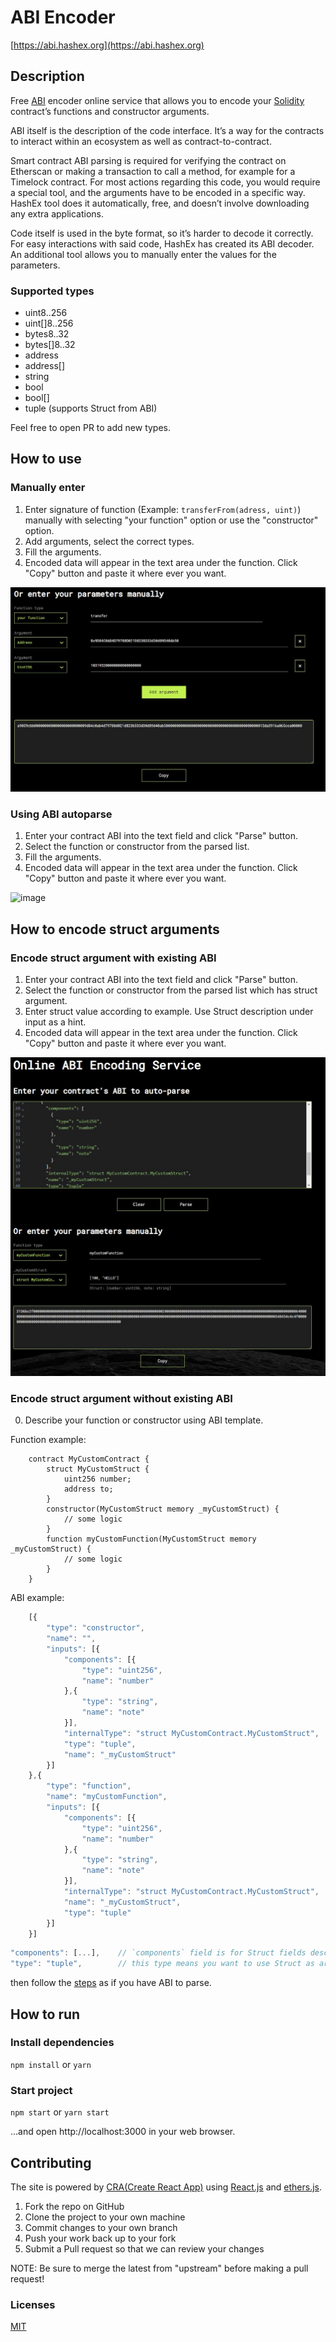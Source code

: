 # ABI Encoder

[https://abi.hashex.org](https://abi.hashex.org)

## Description

Free [ABI](https://docs.soliditylang.org/en/v0.8.2/abi-spec.html) encoder online service that allows you to encode your [Solidity](https://docs.soliditylang.org/en/v0.8.6/) contract’s  functions and constructor arguments.

ABI itself is the description of the code interface. It’s a way for the contracts to interact within an ecosystem as well as contract-to-contract.

Smart contract ABI parsing is required for verifying the contract on Etherscan or making a transaction to call a method, for example for a Timelock contract. For most actions regarding this code, you would require a special tool, and the arguments have to be encoded in a specific way. HashEx tool does it automatically, free, and doesn’t involve downloading any extra applications.

Code itself is used in the byte format, so it’s harder to decode it correctly. For easy interactions with said code, HashEx has created its ABI decoder. An additional tool allows you to manually enter the values for the parameters.

### Supported types

- uint8..256
- uint[]8..256
- bytes8..32
- bytes[]8..32
- address
- address[]
- string
- bool
- bool[]
- tuple (supports Struct from ABI)

Feel free to open PR to add new types.

## How to use

### Manually enter

1. Enter signature of function (Example: `transferFrom(adress, uint)`) manually with selecting "your function" option or use the "constructor" option.
2. Add arguments, select the correct types.
3. Fill the arguments.
4. Encoded data will appear in the text area under the function. Click "Copy" button and paste it where ever you want.

![image](./screenshots/manually-input.JPG)


### Using ABI autoparse 
1. Enter your contract ABI into the text field and click "Parse" button.
2. Select the function or constructor from the parsed list.
3. Fill the arguments.
4. Encoded data will appear in the text area under the function. Click "Copy" button and paste it where ever you want.

![image](https://user-images.githubusercontent.com/6623392/126690261-d13d8fa0-d473-407b-96cb-4abc54367576.png)

## How to encode struct arguments

### Encode struct argument with existing ABI

1. Enter your contract ABI into the text field and click "Parse" button.
2. Select the function or constructor from the parsed list which has struct argument.
3. Enter struct value according to example. Use Struct description under input as a hint.
4. Encoded data will appear in the text area under the function. Click "Copy" button and paste it where ever you want.

![image](./screenshots/struct-argument-example.JPG)

### Encode struct argument without existing ABI

0. Describe your function or constructor using ABI template.

Function example:

```sol
    contract MyCustomContract {
        struct MyCustomStruct {
            uint256 number;
            address to;
        }
        constructor(MyCustomStruct memory _myCustomStruct) {
            // some logic
        }
        function myCustomFunction(MyCustomStruct memory _myCustomStruct) {
            // some logic
        }
    }
```

ABI example:

```js
    [{
        "type": "constructor",
        "name": "",
        "inputs": [{
            "components": [{ 
                "type": "uint256",
                "name": "number"
            },{
                "type": "string",
                "name": "note"
            }],
            "internalType": "struct MyCustomContract.MyCustomStruct",
            "type": "tuple",
            "name": "_myCustomStruct"
        }]
    },{
        "type": "function",
        "name": "myCustomFunction",
        "inputs": [{
            "components": [{ 
                "type": "uint256",
                "name": "number"
            },{
                "type": "string",
                "name": "note"
            }],
            "internalType": "struct MyCustomContract.MyCustomStruct",
            "name": "_myCustomStruct",
            "type": "tuple"
        }]
    }]
``` 


```js
"components": [...],    // `components` field is for Struct fields description
"type": "tuple",        // this type means you want to use Struct as argument
```

then follow the [steps](/#encode-struct-argument-with-existing-abi) as if you have ABI to parse.

## How to run

### Install dependencies
`npm install` or `yarn`

### Start project
`npm start` or `yarn start`

…and open http://localhost:3000 in your web browser.

## Contributing

The site is powered by [CRA(Create React App)](https://reactjs.org/docs/create-a-new-react-app.html) using [React.js](https://reactjs.org/) and [ethers.js](https://github.com/ethers-io/ethers.js).

1. Fork the repo on GitHub
2. Clone the project to your own machine
3. Commit changes to your own branch
4. Push your work back up to your fork
5. Submit a Pull request so that we can review your changes

NOTE: Be sure to merge the latest from "upstream" before making a pull request!

### Licenses

[MIT](https://en.m.wikipedia.org/wiki/MIT_License)

